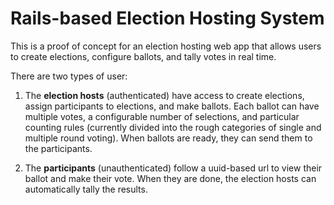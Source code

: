 # Rails-based Election Hosting System

This is a proof of concept for an election hosting web app that allows users to create elections, configure ballots, and tally votes in real time. 

There are two types of user:

1. The **election hosts** (authenticated) have access to create elections, assign participants to elections, and make ballots. Each ballot can have multiple votes, a configurable number of selections, and particular counting rules (currently divided into the rough categories of single and multiple round voting). When ballots are ready, they can send them to the participants.

2. The **participants** (unauthenticated) follow a uuid-based url to view their ballot and make their vote. When they are done, the election hosts can automatically tally the results. 
